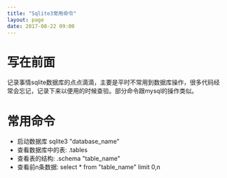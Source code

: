 ```yaml
---
title: "Sqlite3常用命令"
layout: page
date: 2017-08-22 09:00
---
```


# 写在前面
记录事情sqlite数据库的点点滴滴，主要是平时不常用到数据库操作，很多代码经常会忘记，记录下来以便用的时候查验。部分命令跟mysql的操作类似。

# 常用命令
- 启动数据库  sqlite3 "database_name"
- 查看数据库中的表: .tables
- 查看表的结构: .schema "table_name"
- 查看前n条数据: select * from "table_name" limit 0,n